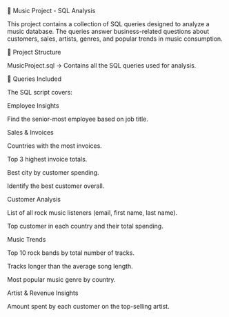 🎵 Music Project - SQL Analysis

This project contains a collection of SQL queries designed to analyze a music database. The queries answer business-related questions about customers, sales, artists, genres, and popular trends in music consumption.

📂 Project Structure

MusicProject.sql → Contains all the SQL queries used for analysis.

📝 Queries Included

The SQL script covers:

Employee Insights

Find the senior-most employee based on job title.

Sales & Invoices

Countries with the most invoices.

Top 3 highest invoice totals.

Best city by customer spending.

Identify the best customer overall.

Customer Analysis

List of all rock music listeners (email, first name, last name).

Top customer in each country and their total spending.

Music Trends

Top 10 rock bands by total number of tracks.

Tracks longer than the average song length.

Most popular music genre by country.

Artist & Revenue Insights

Amount spent by each customer on the top-selling artist.
